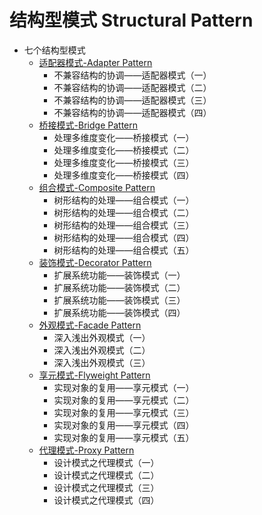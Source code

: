 # 结构型模式 Structural Pattern

* 七个结构型模式
  * [适配器模式-Adapter Pattern](seq1/adapter)
    * 不兼容结构的协调——适配器模式（一）
    * 不兼容结构的协调——适配器模式（二）
    * 不兼容结构的协调——适配器模式（三）
    * 不兼容结构的协调——适配器模式（四）
  * [桥接模式-Bridge Pattern](seq2/bridge)
    * 处理多维度变化——桥接模式（一）
    * 处理多维度变化——桥接模式（二）
    * 处理多维度变化——桥接模式（三）
    * 处理多维度变化——桥接模式（四）
  * [组合模式-Composite Pattern](seq3/composite)
    * 树形结构的处理——组合模式（一）
    * 树形结构的处理——组合模式（二）
    * 树形结构的处理——组合模式（三）
    * 树形结构的处理——组合模式（四）
    * 树形结构的处理——组合模式（五）
  * [装饰模式-Decorator Pattern](seq4/decorator)
    * 扩展系统功能——装饰模式（一）
    * 扩展系统功能——装饰模式（二）
    * 扩展系统功能——装饰模式（三）
    * 扩展系统功能——装饰模式（四）
  * [外观模式-Facade Pattern](seq5/facade)
    * 深入浅出外观模式（一）
    * 深入浅出外观模式（二）
    * 深入浅出外观模式（三）
  * [享元模式-Flyweight Pattern](seq6/flyweight)
    * 实现对象的复用——享元模式（一）
    * 实现对象的复用——享元模式（二）
    * 实现对象的复用——享元模式（三）
    * 实现对象的复用——享元模式（四）
    * 实现对象的复用——享元模式（五）
  * [代理模式-Proxy Pattern](seq7/proxy)
    * 设计模式之代理模式（一）
    * 设计模式之代理模式（二）
    * 设计模式之代理模式（三）
    * 设计模式之代理模式（四）